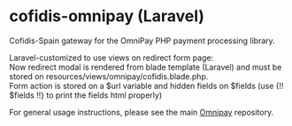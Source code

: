 # cofidis-omnipay (Laravel)
Cofidis-Spain gateway for the OmniPay PHP payment processing library.

Laravel-customized to use views on redirect form page:  
Now redirect modal is rendered from blade template (Laravel) and must be stored on resources/views/omnipay/cofidis.blade.php.  
Form action is stored on a $url variable and hidden fields on $fields (use {!! $fields !!} to print the fields html properly)

For general usage instructions, please see the main [Omnipay](https://github.com/omnipay/omnipay) repository.
